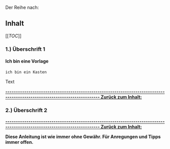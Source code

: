 Der Reihe nach: 

## Inhalt

[[_TOC_]]

### 1.) Überschrift 1
#### Ich bin eine Vorlage
~~~
ich bin ein Kasten
~~~

Text

**[------------------------------------------------------------------------------------------------------------------------- Zurück zum Inhalt:](#inhalt)**

### 2.) Überschrift 2


**[------------------------------------------------------------------------------------------------------------------------- Zurück zum Inhalt:](#inhalt)**


**Diese Anleitung ist wie immer ohne Gewähr. Für Anregungen und Tipps immer offen.**

